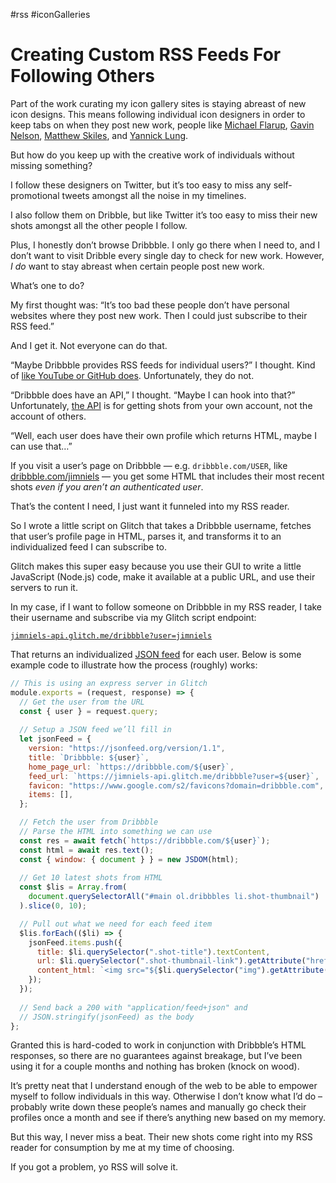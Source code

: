 #rss #iconGalleries

# Creating Custom RSS Feeds For Following Others

Part of the work curating my icon gallery sites is staying abreast of new icon designs. This means following individual icon designers in order to keep tabs on when they post new work, people like [Michael Flarup](https://flarup.co/), [Gavin Nelson](https://nelson.co/), [Matthew Skiles](https://www.matthewskiles.com/), and [Yannick Lung](https://yannicklung.com/).

But how do you keep up with the creative work of individuals without missing something?

I follow these designers on Twitter, but it’s too easy to miss any self-promotional tweets amongst all the noise in my timelines.

I also follow them on Dribble, but like Twitter it’s too easy to miss their new shots amongst all the other people I follow.

Plus, I honestly don’t browse Dribbble. I only go there when I need to, and I don’t want to visit Dribble every single day to check for new work. However, _I do_ want to stay abreast when certain people post new work.

What’s one to do?

My first thought was: “It’s too bad these people don’t have personal websites where they post new work. Then I could just subscribe to their RSS feed.”

And I get it. Not everyone can do that.

“Maybe Dribbble provides RSS feeds for individual users?” I thought. Kind of [like YouTube or GitHub does](https://gist.github.com/thefranke/63853a6f8c499dc97bc17838f6cedcc2). Unfortunately, they do not.

“Dribbble does have an API,” I thought. “Maybe I can hook into that?” Unfortunately, [the API](https://developer.dribbble.com/v2/) is for getting shots from your own account, not the account of others.

“Well, each user does have their own profile which returns HTML, maybe I can use that…”

If you visit a user’s page on Dribbble — e.g. `dribbble.com/USER`, like [dribbble.com/jimniels](https://dribbble.com/jimniels) — you get some HTML that includes their most recent shots _even if you aren’t an authenticated user_.

That’s the content I need, I just want it funneled into my RSS reader. 

So I wrote a little script on Glitch that takes a Dribbble username, fetches that user’s profile page in HTML, parses it, and transforms it to an individualized feed I can subscribe to.

Glitch makes this super easy because you use their GUI to write a little JavaScript (Node.js) code, make it available at a public URL, and use their servers to run it.

In my case, if I want to follow someone on Dribbble in my RSS reader, I take their username and subscribe via my Glitch script endpoint: 

[`jimniels-api.glitch.me/dribbble?user=jimniels`](https://jimniels-api.glitch.me/dribbble?user=jimniels)

That returns an individualized [JSON feed](https://www.jsonfeed.org/) for each user. Below is some example code to illustrate how the process (roughly) works:

```js
// This is using an express server in Glitch
module.exports = (request, response) => {
  // Get the user from the URL
  const { user } = request.query;
  
  // Setup a JSON feed we’ll fill in
  let jsonFeed = {
    version: "https://jsonfeed.org/version/1.1",
    title: `Dribbble: ${user}`,
    home_page_url: `https://dribbble.com/${user}`,
    feed_url: `https://jimniels-api.glitch.me/dribbble?user=${user}`,
    favicon: "https://www.google.com/s2/favicons?domain=dribbble.com",
    items: [],
  };

  // Fetch the user from Dribbble
  // Parse the HTML into something we can use
  const res = await fetch(`https://dribbble.com/${user}`);
  const html = await res.text();
  const { window: { document } } = new JSDOM(html);
  
  // Get 10 latest shots from HTML
  const $lis = Array.from(
    document.querySelectorAll("#main ol.dribbbles li.shot-thumbnail")
  ).slice(0, 10);

  // Pull out what we need for each feed item
  $lis.forEach(($li) => {
    jsonFeed.items.push({
      title: $li.querySelector(".shot-title").textContent,
      url: $li.querySelector(".shot-thumbnail-link").getAttribute("href"),
      content_html: `<img src="${$li.querySelector("img").getAttribute("src")}">`,
    });
  });
  
  // Send back a 200 with "application/feed+json" and
  // JSON.stringify(jsonFeed) as the body
};
```

Granted this is hard-coded to work in conjunction with Dribbble’s HTML responses, so there are no guarantees against breakage, but I’ve been using it for a couple months and nothing has broken (knock on wood).

It’s pretty neat that I understand enough of the web to be able to empower myself to follow individuals in this way. Otherwise I don’t know what I’d do – probably write down these people’s names and manually go check their profiles once a month and see if there’s anything new based on my memory.

But this way, I never miss a beat. Their new shots come right into my RSS reader for consumption by me at my time of choosing.

If you got a problem, yo RSS will solve it.
